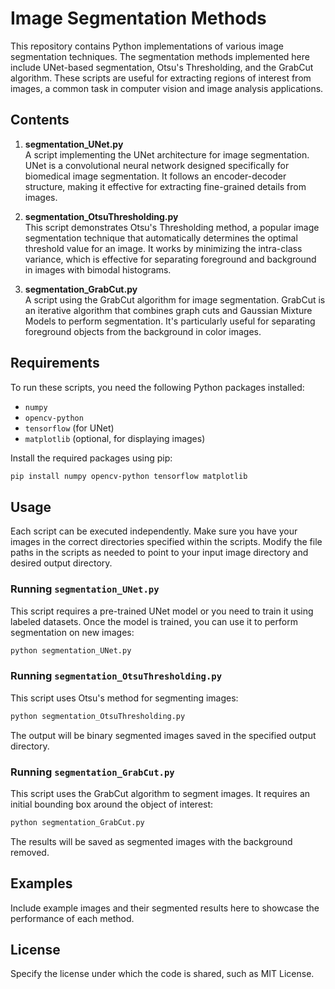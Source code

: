 # Image Segmentation Methods

This repository contains Python implementations of various image segmentation techniques. The segmentation methods implemented here include UNet-based segmentation, Otsu's Thresholding, and the GrabCut algorithm. These scripts are useful for extracting regions of interest from images, a common task in computer vision and image analysis applications.

## Contents

1. **segmentation_UNet.py**  
   A script implementing the UNet architecture for image segmentation. UNet is a convolutional neural network designed specifically for biomedical image segmentation. It follows an encoder-decoder structure, making it effective for extracting fine-grained details from images.

2. **segmentation_OtsuThresholding.py**  
   This script demonstrates Otsu's Thresholding method, a popular image segmentation technique that automatically determines the optimal threshold value for an image. It works by minimizing the intra-class variance, which is effective for separating foreground and background in images with bimodal histograms.

3. **segmentation_GrabCut.py**  
   A script using the GrabCut algorithm for image segmentation. GrabCut is an iterative algorithm that combines graph cuts and Gaussian Mixture Models to perform segmentation. It's particularly useful for separating foreground objects from the background in color images.

## Requirements

To run these scripts, you need the following Python packages installed:

- `numpy`
- `opencv-python`
- `tensorflow` (for UNet)
- `matplotlib` (optional, for displaying images)

Install the required packages using pip:

```bash
pip install numpy opencv-python tensorflow matplotlib
```

## Usage

Each script can be executed independently. Make sure you have your images in the correct directories specified within the scripts. Modify the file paths in the scripts as needed to point to your input image directory and desired output directory.

### Running `segmentation_UNet.py`

This script requires a pre-trained UNet model or you need to train it using labeled datasets. Once the model is trained, you can use it to perform segmentation on new images:

```bash
python segmentation_UNet.py
```

### Running `segmentation_OtsuThresholding.py`

This script uses Otsu's method for segmenting images:

```bash
python segmentation_OtsuThresholding.py
```

The output will be binary segmented images saved in the specified output directory.

### Running `segmentation_GrabCut.py`

This script uses the GrabCut algorithm to segment images. It requires an initial bounding box around the object of interest:

```bash
python segmentation_GrabCut.py
```

The results will be saved as segmented images with the background removed.

## Examples

Include example images and their segmented results here to showcase the performance of each method.

## License

Specify the license under which the code is shared, such as MIT License.
